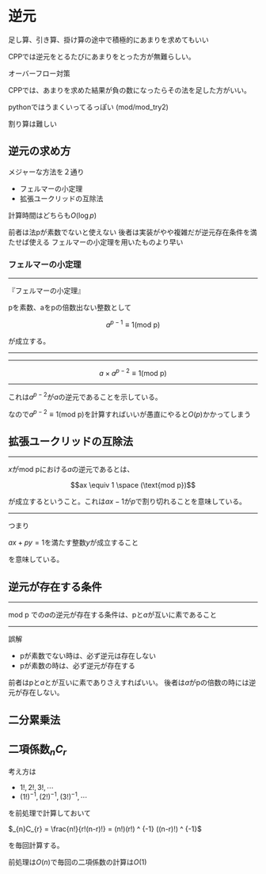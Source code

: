 # 逆元

足し算、引き算、掛け算の途中で積極的にあまりを求めてもいい

CPPでは逆元をとるたびにあまりをとった方が無難らしい。

オーバーフロー対策

CPPでは、あまりを求めた結果が負の数になったらその法を足した方がいい。

pythonではうまくいってるっぽい (mod/mod_try2)

割り算は難しい

## 逆元の求め方

メジャーな方法を２通り

- フェルマーの小定理
- 拡張ユークリッドの互除法

計算時間はどちらも$O(\log p)$

前者は法pが素数でないと使えない
後者は実装がやや複雑だが逆元存在条件を満たせば使える
フェルマーの小定理を用いたものより早い

### フェルマーの小定理

---
『フェルマーの小定理』

pを素数、aをpの倍数出ない整数として

$$a ^ {p-1} \equiv 1 (\text{mod p})$$

が成立する。

---

---

$$
a \times a ^ {p-2} \equiv 1 (\text{mod p})
$$

---

これは$a ^ {p-2}$が$a$の逆元であることを示している。

なので$a ^ {p-2} \equiv 1 (\text{mod p})$を計算すればいいが愚直にやると$O(p)$かかってしまう

## 拡張ユークリッドの互除法

---

$x$が$\text{mod p}$における$a$の逆元であるとは、

$$ax \equiv 1 \space (\text{mod p})$$

が成立するということ。これは$ax - 1$が$p$で割り切れることを意味している。

---

つまり

$ax + py = 1$を満たす整数$y$が成立すること


を意味している。


## 逆元が存在する条件

---

mod p での$a$の逆元が存在する条件は、pと$a$が互いに素であること

---

誤解

- pが素数でない時は、必ず逆元は存在しない
- pが素数の時は、必ず逆元が存在する

前者はpと$a$とが互いに素でありさえすればいい。
後者は$a$がpの倍数の時には逆元が存在しない。

## 二分累乗法

## 二項係数$_{n}C_{r}$

考え方は

- $1!, 2!, 3!, \cdots$
- $(1!) ^ {-1}, (2!) ^ {-1}, (3!) ^ {-1}, \cdots$

を前処理で計算しておいて

$_{n}C_{r} = \frac{n!}{r!(n-r)!} = (n!)(r!) ^ {-1} ((n-r)!) ^ {-1}$

を毎回計算する。

前処理は$O(n)$で毎回の二項係数の計算は$O(1)$

